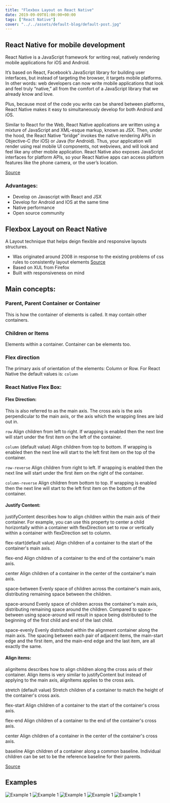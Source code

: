 ```yaml
---
title: "Flexbox Layout on React Native"
date: 2019-09-09T01:00:00+00:00
tags: ["React Native"]
cover: "../../assets/default-blog/default-post.jpg"
---
```


## React Native for mobile development

React Native is a JavaScript framework for writing real, natively rendering mobile applications for iOS and Android. 

It’s based on React, Facebook’s JavaScript library for building user interfaces, but instead of targeting the browser, it targets mobile platforms. In other words: web developers can now write mobile applications that look and feel truly “native,” all from the comfort of a JavaScript library that we already know and love. 

Plus, because most of the code you write can be shared between platforms, React Native makes it easy to simultaneously develop for both Android and iOS.

Similar to React for the Web, React Native applications are written using a mixture of JavaScript and XML-esque markup, known as JSX. Then, under the hood, the React Native “bridge” invokes the native rendering APIs in Objective-C (for iOS) or Java (for Android). Thus, your application will render using real mobile UI components, not webviews, and will look and feel like any other mobile application. React Native also exposes JavaScript interfaces for platform APIs, so your React Native apps can access platform features like the phone camera, or the user’s location.

[Source](https://www.oreilly.com/library/view/learning-react-native/9781491929049/ch01.html)

### Advantages:

- Develop on Javascript with React and JSX
- Develop for Android and IOS at the same time
- Native performance
- Open source community 

## Flexbox Layout on React Native

A Layout technique that helps deign flexible and responsive layouts structures.

- Was originated around 2008 in response to the existing problems of css rules to consistently layout elements
[Source](https://vimeo.com/98746172)
- Based on XUL from Firefox
- Built with responsiveness on mind 

## Main concepts:

### Parent, Parent Container or Container

This is how the container of elements is called. It may contain other containers.

### Children or Items

Elements within a container. Container can be elements too.

### Flex direction

The primary axis of orientation of the elements: Column or Row. For React Native the default values is: `column`

### React Native Flex Box:

#### Flex Direction:

This is also referred to as the main axis. The cross axis is the axis perpendicular to the main axis, or the axis which the wrapping lines are laid out in.

`row` Align children from left to right. If wrapping is enabled then the next line will start under the first item on the left of the container.

`column` (default value) Align children from top to bottom. If wrapping is enabled then the next line will start to the left first item on the top of the container.

`row-reverse` Align children from right to left. If wrapping is enabled then the next line will start under the first item on the right of the container.

`column-reverse` Align children from bottom to top. If wrapping is enabled then the next line will start to the left first item on the bottom of the container.

#### Justify Content:

justifyContent describes how to align children within the main axis of their container. For example, you can use this property to center a child horizontally within a container with flexDirection set to row or vertically within a container with flexDirection set to column.

flex-start(default value) Align children of a container to the start of the container's main axis.

flex-end Align children of a container to the end of the container's main axis.

center Align children of a container in the center of the container's main axis.

space-between Evenly space of children across the container's main axis, distributing remaining space between the children.

space-around Evenly space of children across the container's main axis, distributing remaining space around the children. Compared to space-between using space-around will result in space being distributed to the beginning of the first child and end of the last child.

space-evenly Evenly distributed within the alignment container along the main axis. The spacing between each pair of adjacent items, the main-start edge and the first item, and the main-end edge and the last item, are all exactly the same.


#### Align items:

alignItems describes how to align children along the cross axis of their container. Align items is very similar to justifyContent but instead of applying to the main axis, alignItems applies to the cross axis.

stretch (default value) Stretch children of a container to match the height of the container's cross axis.

flex-start Align children of a container to the start of the container's cross axis.

flex-end Align children of a container to the end of the container's cross axis.

center Align children of a container in the center of the container's cross axis.

baseline Align children of a container along a common baseline. Individual children can be set to be the reference baseline for their parents.

[Source](https://facebook.github.io/react-native/docs/flexbox)

## Examples

![Example 1](media/rn-flex-1.png)
![Example 1](media/rn-flex-2.png)
![Example 1](media/rn-flex-3.png)
![Example 1](media/rn-flex-4.png)
![Example 1](media/rn-flex-5.png)
